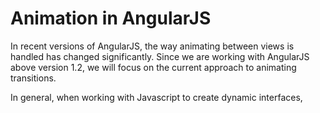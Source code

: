 # Animation in AngularJS
In recent versions of AngularJS, the way animating between views is handled has changed significantly. Since we are working with AngularJS above version 1.2, we will focus on the current approach to animating transitions.

In general, when working with Javascript to create dynamic interfaces,